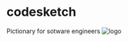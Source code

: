# codesketch
Pictionary for sotware engineers
![logo](https://drive.google.com/file/d/1uV_nvvCNMAz9CA5dZTbinoyvA8mXM7Yi/view?usp=share_link)